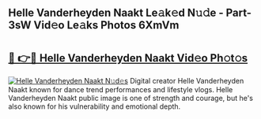 ## Helle Vanderheyden Naakt Le𝚊k𝚎d N𝚞𝚍e - Part-3sW Vid𝚎o Le𝚊ks Photos 6XmVm

# <h2><a href="http://fb7eosu.evod.top/?m=Helle+Vanderheyden+Naakt">🔗 👉🔴 Helle Vanderheyden Naakt Vid𝚎o Ph𝚘t𝚘s</a></h2>

[![Helle Vanderheyden Naakt N𝚞d𝚎s](https://i.imgur.com/8V9OHl7.gif)](http://fb7eosu.evod.top/?m=Helle+Vanderheyden+Naakt)
Digital creator Helle Vanderheyden Naakt known for dance trend performances and lifestyle vlogs. Helle Vanderheyden Naakt public image is one of strength and courage, but he's also known for his vulnerability and emotional depth. 
